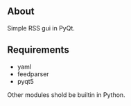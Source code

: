 ## About

Simple RSS gui in PyQt.

## Requirements

- yaml
- feedparser
- pyqt5

Other modules shold be builtin in Python.
